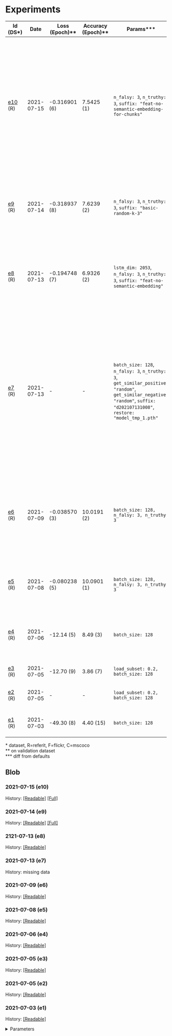 # Experiments

<!-- prettier-ignore-start -->

<!-- 

TEMPLATE
========

| [eN](#yyyy-MM-dd-eN) | yyyy-MM-dd | loss (epoch) | acc (epoch) | params | [commit](url) | desc | note |

-->

| Id (DS\*) | Date | Loss (Epoch)\*\* | Accuracy (Epoch)\*\* | Params\*\*\* | Commit | Desc | Note |
| -- | ---- | -------------- | ------------------ | ---------- | ------ | ---- | ---- |
| [e10](#2021-07-15-e10) (R) | 2021-07-15 | -0.316901 (6) | 7.5425 (1) | `n_falsy: 3`, `n_truthy: 3`, `suffix: "feat-no-semantic-embedding-for-chunks"` | [f3a8d1a](https://github.com/lparolari/VTKEL-solver/commit/f3a8d1a732fac0f9155b9f4cfde334e7cb2147b2) | directly use lstm output for chunks without embedding | interrupted at epoch 7 due to connection issues between working machine and data storage. accuracy gets worse from epoch to epoch but it's very smooth and values are usually better wrt other trainings |
| [e9](#2021-07-14-e9) (R) | 2021-07-14 | -0.318937 (8) | 7.6239 (2) | `n_falsy: 3`, `n_truthy: 3`, `suffix: "basic-random-k-3"` | [d4bb063](https://github.com/lparolari/VTKEL-solver/tree/d4bb0634bd639fa803606a3b54fb70240ecc60fb) | use random strategy for picking k-similar example to attract or repulse, fix negative example forward | interrupted at epoch 9 due to its weakness: no learning during training neither validation |
| [e8](#2021-07-13-e8) (R) | 2021-07-13 | -0.194748 (7) | 6.9326 (2) | `lstm_dim: 2053`, `n_falsy: 3`, `n_truthy: 3`, `suffix: "feat-no-semantic-embedding"` | [b754c52](https://github.com/lparolari/VTKEL-solver/tree/b754c52dd8a298c346acf0846691d45fe4e4123b) | train without semantic embedding for images, i.e., lstm_dim matches visual features size | interrupted due to no interesting results: accuracy in training phase went down |
| [e7](#2021-07-13-e7) (R) | 2021-07-13 | - | - | `batch_size: 128`, `n_falsy: 3`, `n_truthy: 3`, `get_similar_positive: "random"`, `get_similar_negative: "random"`, `suffix: "d202107131008"`, `restore: "model_tmp_1.pth"` | [d4bb063](https://github.com/lparolari/VTKEL-solver/commit/d4bb0634bd639fa803606a3b54fb70240ecc60fb) (real training done on [06f91b0](https://github.com/lparolari/VTKEL-solver/commit/06f91b0f8d74d25d7e370ccb92fe91637c2036c0) which has logs) | training with verbose output (scores tensor, min, max, average) after fixing negative example forward. changed the strategy for picking k-similar example to attract or repuls: now we use randomized strategy with k=3 | FAILED (see [e9](#2021-07-14-9)) |
| [e6](#2021-07-09-e6) (R) | 2021-07-09 | -0.038570 (3) | 10.0191 (2) | `batch_size: 128, n_falsy: 3, n_truthy: 3` | [48f28a1](https://github.com/lparolari/VTKEL-solver/commit/48f28a1cb1bdbdc6fcd39fa28722346b482b9a9d) | using similarity between bounding box classes and concepts from chunks | very long training (> 5h 30m) on referit using similarity between concepts and classes, crash at epoch 4 due to index error (see [#35]()) |
| [e5](#2021-07-08-e5) (R) | 2021-07-08 | -0.080238 (5) | 10.0901 (1) | `batch_size: 128, n_falsy: 3, n_truthy: 3` | [d4232b1](https://github.com/lparolari/VTKEL-solver/commit/bfcceb0d46390310b2fc090fc8b0f4cc62b07a03) | training on referit with no similarity and 3 truthy/falsy in loss | interrupted due to connectivity issues at epoch 6  |
| [e4](#2021-07-06-e4) (R) | 2021-07-06 | -12.14 (5) | 8.49 (3) | `batch_size: 128` | [bfcceb0](https://github.com/lparolari/VTKEL-solver/commit/ddb1d4226e51b7d017f2836a993887e51b631503) | repulsion with `n_falsy: 1` on full dataset | training accuracy always increasing up to 5% in 10 epochs, interrupted at epoch 11 |
| [e3](#2021-07-05-e3) (R) | 2021-07-05 | -12.70 (9) | 3.86 (7) | `load_subset: 0.2, batch_size: 128` | [ddb1d42](https://github.com/lparolari/VTKEL-solver/commit/ddb1d4226e51b7d017f2836a993887e51b631503) | repulsion with `n_falsy: 1` | |
| [e2](#2021-07-05-e2) (R) | 2021-07-05 | - | - | `load_subset: 0.2, batch_size: 128` | [20c765e](https://github.com/lparolari/VTKEL-solver/commit/20c765e483f0906d3718aa178293172573802644) | training with fix on arloss (minus) | interrupted |
| [e1](#2021-07-03-e1) (R) | 2021-07-03 | -49.30 (8) | 4.40 (15) | `batch_size: 128` | [d4232b1](https://github.com/lparolari/VTKEL-solver/commit/d4232b1720deaad7c1f8ceb3f2ce6f02795c6017) | fisrt complete training on referit | |

<!-- prettier-ignore-end -->

\* dataset, R=referit, F=flickr, C=mscoco\
\*\* on validation dataset \
\*\*\* diff from defaults

## Blob

<!--

TEMPLATE
========

### yyyy-MM-dd (eN)

History: [\[Readable\]](experiments/eN.history.txt)
[\[Full\]](experiments/eN.history.full.txt)

-->

### 2021-07-15 (e10)

History: [\[Readable\]](experiments/e10.history.txt)
[\[Full\]](experiments/e10.history.full.txt)

### 2021-07-14 (e9)

History: [\[Readable\]](experiments/e9.history.txt)
[\[Full\]](experiments/e9.history.full.txt)

### 2121-07-13 (e8)

History: [\[Readable\]](experiments/e8.history.txt)

### 2021-07-13 (e7)

History: missing data

### 2021-07-09 (e6)

History: [\[Readable\]](experiments/e6.history.txt)

### 2021-07-08 (e5)

History: [\[Readable\]](experiments/e5.history.txt)

### 2021-07-06 (e4)

History: [\[Readable\]](experiments/e4.history.txt)

### 2021-07-05 (e3)

History: [\[Readable\]](experiments/e3.history.txt)

### 2021-07-05 (e2)

History: [\[Readable\]](experiments/e2.history.txt)

### 2021-07-03 (e1)

History: [\[Readable\]](experiments/e1.history.txt)

<details>
<summary>Parameters</summary>

```js
{
    "mode": 0,
    "dataset": "referit",
    "restore": "None",
    "suffix": "default",
    "develop": true,
    "device": "cuda",
    "batch_size": 128,
    "num_workers": 1,
    "prefetch_factor": 1,
    "load_subset": "None",
    "load_first": false,
    "load_first_img": false,
    "learning_rate": 0.001,
    "grad_clipping": 1,
    "scheduler_gamma": 0.9,
    "n_epochs": 15,
    "align_loss": "kl-sem",
    "align_loss_kl_threshold": 0.5,
    "regression_loss": "iou_c-sem",
    "dropout_ratio": 0.3,
    "loss_weight_pred": 1,
    "loss_weight_reg": 1,
    "loss_weight_entities": 0.001,
    "embeddings_text": "glove",
    "embeddings_freeze": true,
    "lstm_dim": 500,
    "lstm_num_layers": 1,
    "fusion_dim": 2053,
    "text_emb_size": 300,
    "yago_emb_size": 100,
    "yago_fusion_size": 300,
    "yago_n_entities": 2,
    "semantic_space_size": 500,
    "folder_img": "/aulahomes2/2/2019/lparolar/Thesis/VTKEL-solver/data/refer",
    "folder_results": "/home/2/2019/lparolar/Downloads/results/referit",
    "folder_data": "/aulahomes2/2/2019/lparolar/Thesis/VTKEL-solver/data/referit_raw/preprocessed",
    "folder_idx_train": "/aulahomes2/2/2019/lparolar/Thesis/VTKEL-solver/data/referit_raw/train.txt",
    "folder_idx_valid": "/aulahomes2/2/2019/lparolar/Thesis/VTKEL-solver/data/referit_raw/val.txt",
    "folder_idx_test": "/aulahomes2/2/2019/lparolar/Thesis/VTKEL-solver/data/referit_raw/test.txt"
}
```

</details>
